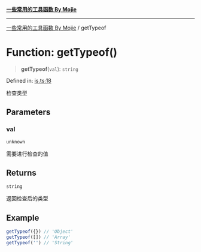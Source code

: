 [**一些常用的工具函数 By Mojie**](../README.md)

***

[一些常用的工具函数 By Mojie](../globals.md) / getTypeof

# Function: getTypeof()

> **getTypeof**(`val`): `string`

Defined in: [is.ts:18](https://github.com/mojiefong/utils/blob/835f9f080ca618c45c936acaa9a99d1df0257c97/src/is.ts#L18)

检查类型

## Parameters

### val

`unknown`

需要进行检查的值

## Returns

`string`

返回检查后的类型

## Example

``` typescript
getTypeof({}) // 'Object'
getTypeof([]) // 'Array'
getTypeof('') // 'String'
```
